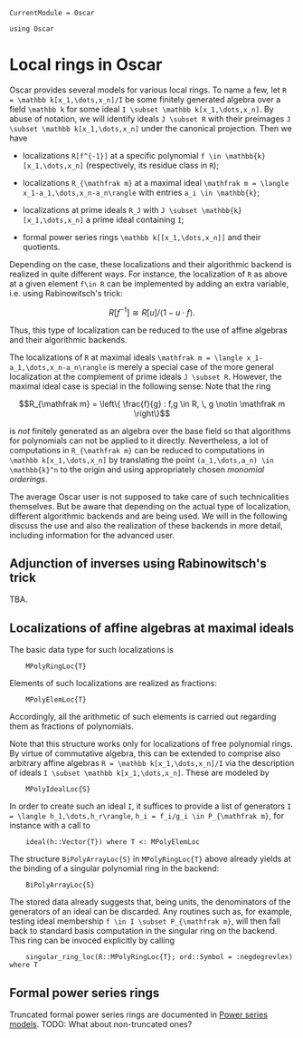 ```@meta
CurrentModule = Oscar
```

```@setup oscar
using Oscar
```

# Local rings in Oscar

Oscar provides several models for various local rings. To name a few, let ``R = \mathbb k[x_1,\dots,x_n]/I`` be some finitely generated algebra over a field ``\mathbb k`` for some ideal ``I \subset \mathbb k[x_1,\dots,x_n]``. By abuse of notation, we will identify ideals ``J \subset R`` with their preimages 
``J \subset \mathbb k[x_1,\dots,x_n]`` under the canonical projection. Then we have


* localizations ``R[f^{-1}]`` at a specific polynomial ``f \in \mathbb{k}[x_1,\dots,x_n]`` (respectively, its residue class in ``R``);

* localizations ``R_{\mathfrak m}`` at a maximal ideal ``\mathfrak m = \langle x_1-a_1,\dots,x_n-a_n\rangle`` with entries ``a_i \in \mathbb{k}``;

* localizations at prime ideals ``R_J`` with ``J \subset \mathbb{k}[x_1,\dots,x_n]`` a prime ideal containing ``I``;

* formal power series rings ``\mathbb k[[x_1,\dots,x_n]]`` and their quotients.

Depending on the case, these localizations and their algorithmic backend is realized in quite different ways. For instance, the localization of ``R`` as above at a given element ``f\in R`` can be implemented by adding an extra variable, i.e. using Rabinowitsch's trick:
```math
R[f^{-1}] \cong R[u]/\langle 1-u\cdot f\rangle.
```
Thus, this type of localization can be reduced to the use of affine algebras and their algorithmic backends.

The localizations of ``R`` at maximal ideals ``\mathfrak m = \langle x_1-a_1,\dots,x_n-a_n\rangle`` is merely a special case of the more general localization at the complement of prime ideals ``J \subset R``. However, the maximal ideal case is special in the following sense: Note that the ring 
```math
R_{\mathfrak m} = \left\{ \frac{f}{g} : f,g \in R, \, g \notin \mathfrak m \right\}
```
is *not* finitely generated as an algebra over the base field so that algorithms for polynomials can not be applied to it directly. Nevertheless, a lot of computations in ``R_{\mathfrak m}`` can be reduced to computations in ``\mathbb k[x_1,\dots,x_n]`` by translating the point ``(a_1,\dots,a_n) \in \mathbb{k}^n`` to the origin and using appropriately chosen *monomial orderings*. 

The average Oscar user is not supposed to take care of such technicalities themselves. But be aware that depending on the actual type of localization, different algorithmic backends and are being used. We will in the following discuss the use and also the realization of these backends in more detail, including information for the advanced user. 


## Adjunction of inverses using Rabinowitsch's trick

TBA.

## Localizations of affine algebras at maximal ideals

The basic data type for such localizations is 
```@docs
    MPolyRingLoc{T}
```
Elements of such localizations are realized as fractions:
```@docs
    MPolyElemLoc{T}
```
Accordingly, all the arithmetic of such elements is carried out regarding them as fractions of polynomials.

Note that this structure works only for localizations of free polynomial rings. By 
virtue of commutative algebra, this can be extended to comprise also arbitrary affine 
algebras ``R = \mathbb k[x_1,\dots,x_n]/I`` via the description of ideals ``I \subset \mathbb k[x_1,\dots,x_n]``. 
These are modeled by 
```@docs
    MPolyIdealLoc{S}
```
In order to create such an ideal ``I``, it suffices to provide a list of generators 
``I = \langle h_1,\dots,h_r\rangle``, ``h_i = f_i/g_i \in P_{\mathfrak m}``, for instance 
with a call to 
```@docs
    ideal(h::Vector{T}) where T <: MPolyElemLoc
```

The structure `BiPolyArrayLoc{S}` in `MPolyRingLoc{T}` above already yields at the 
binding of a singular polynomial ring in the backend:
```@docs
    BiPolyArrayLoc{S}
```
The stored data already suggests that, being units, the denominators of the 
generators of an ideal can be discarded. Any routines such as, for example, testing 
ideal membership ``f \in I \subset P_{\mathfrak m}``, will then fall back to 
standard basis computation in the singular ring on the backend. This ring can 
be invoced explicitly by calling
```@docs
    singular_ring_loc(R::MPolyRingLoc{T}; ord::Symbol = :negdegrevlex) where T
```

## Formal power series rings

Truncated formal power series rings are documented in [Power series models](@ref).
TODO: What about non-truncated ones?

